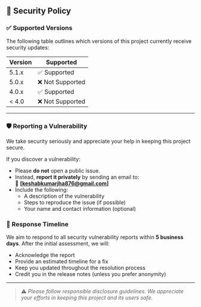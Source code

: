 ## 🔐 Security Policy

### ✅ Supported Versions

The following table outlines which versions of this project currently receive security updates:

| Version | Supported          |
| ------- | ------------------ |
| 5.1.x   | ✅ Supported        |
| 5.0.x   | ❌ Not Supported    |
| 4.0.x   | ✅ Supported        |
| < 4.0   | ❌ Not Supported    |

---

### 🛡️ Reporting a Vulnerability

We take security seriously and appreciate your help in keeping this project secure.

If you discover a vulnerability:

- Please **do not** open a public issue.
- Instead, **report it privately** by sending an email to:  
  📧 **[keshabkumarjha876@gmail.com]** 
- Include the following:
  - A description of the vulnerability
  - Steps to reproduce the issue (if possible)
  - Your name and contact information (optional)

### 🔁 Response Timeline

We aim to respond to all security vulnerability reports within **5 business days**. After the initial assessment, we will:

- Acknowledge the report
- Provide an estimated timeline for a fix
- Keep you updated throughout the resolution process
- Credit you in the release notes (unless you prefer anonymity)

---

> ⚠️ *Please follow responsible disclosure guidelines. We appreciate your efforts in keeping this project and its users safe.*


